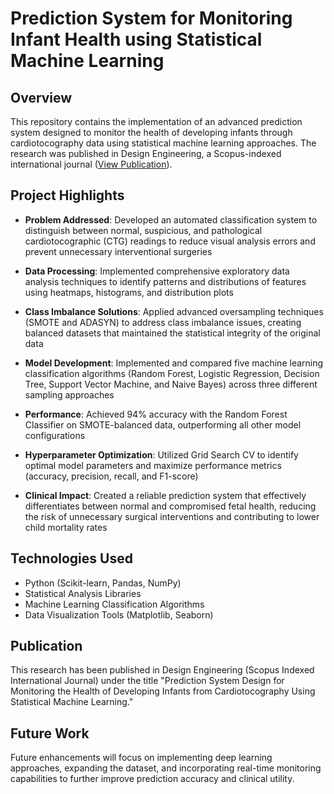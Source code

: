# Prediction System for Monitoring Infant Health using Statistical Machine Learning

## Overview
This repository contains the implementation of an advanced prediction system designed to monitor the health of developing infants through cardiotocography data using statistical machine learning approaches. The research was published in Design Engineering, a Scopus-indexed international journal ([View Publication]([http://www.thedesignengineering.com/index.php/DE/article/view/8706](https://drive.google.com/file/d/11BaTEJs1KRF1yakpQVFhmMtr5e1Ucue0/view?usp=sharing))).

## Project Highlights

- **Problem Addressed**: Developed an automated classification system to distinguish between normal, suspicious, and pathological cardiotocographic (CTG) readings to reduce visual analysis errors and prevent unnecessary interventional surgeries
  
- **Data Processing**: Implemented comprehensive exploratory data analysis techniques to identify patterns and distributions of features using heatmaps, histograms, and distribution plots
  
- **Class Imbalance Solutions**: Applied advanced oversampling techniques (SMOTE and ADASYN) to address class imbalance issues, creating balanced datasets that maintained the statistical integrity of the original data

- **Model Development**: Implemented and compared five machine learning classification algorithms (Random Forest, Logistic Regression, Decision Tree, Support Vector Machine, and Naive Bayes) across three different sampling approaches

- **Performance**: Achieved 94% accuracy with the Random Forest Classifier on SMOTE-balanced data, outperforming all other model configurations

- **Hyperparameter Optimization**: Utilized Grid Search CV to identify optimal model parameters and maximize performance metrics (accuracy, precision, recall, and F1-score)

- **Clinical Impact**: Created a reliable prediction system that effectively differentiates between normal and compromised fetal health, reducing the risk of unnecessary surgical interventions and contributing to lower child mortality rates

## Technologies Used
- Python (Scikit-learn, Pandas, NumPy)
- Statistical Analysis Libraries
- Machine Learning Classification Algorithms
- Data Visualization Tools (Matplotlib, Seaborn)

## Publication
This research has been published in Design Engineering (Scopus Indexed International Journal) under the title "Prediction System Design for Monitoring the Health of Developing Infants from Cardiotocography Using Statistical Machine Learning."

## Future Work
Future enhancements will focus on implementing deep learning approaches, expanding the dataset, and incorporating real-time monitoring capabilities to further improve prediction accuracy and clinical utility.
